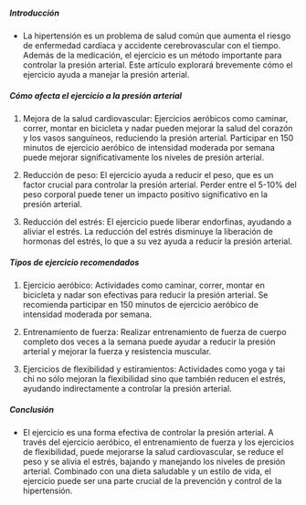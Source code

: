 ##### Introducción
* La hipertensión es un problema de salud común que aumenta el riesgo de enfermedad cardíaca y accidente cerebrovascular con el tiempo. Además de la medicación, el ejercicio es un método importante para controlar la presión arterial. Este artículo explorará brevemente cómo el ejercicio ayuda a manejar la presión arterial.

##### Cómo afecta el ejercicio a la presión arterial
1. Mejora de la salud cardiovascular: Ejercicios aeróbicos como caminar, correr, montar en bicicleta y nadar pueden mejorar la salud del corazón y los vasos sanguíneos, reduciendo la presión arterial. Participar en 150 minutos de ejercicio aeróbico de intensidad moderada por semana puede mejorar significativamente los niveles de presión arterial.

2. Reducción de peso: El ejercicio ayuda a reducir el peso, que es un factor crucial para controlar la presión arterial. Perder entre el 5-10% del peso corporal puede tener un impacto positivo significativo en la presión arterial.

3. Reducción del estrés: El ejercicio puede liberar endorfinas, ayudando a aliviar el estrés. La reducción del estrés disminuye la liberación de hormonas del estrés, lo que a su vez ayuda a reducir la presión arterial.

##### Tipos de ejercicio recomendados
1. Ejercicio aeróbico: Actividades como caminar, correr, montar en bicicleta y nadar son efectivas para reducir la presión arterial. Se recomienda participar en 150 minutos de ejercicio aeróbico de intensidad moderada por semana.

2. Entrenamiento de fuerza: Realizar entrenamiento de fuerza de cuerpo completo dos veces a la semana puede ayudar a reducir la presión arterial y mejorar la fuerza y resistencia muscular.

3. Ejercicios de flexibilidad y estiramientos: Actividades como yoga y tai chi no sólo mejoran la flexibilidad sino que también reducen el estrés, ayudando indirectamente a controlar la presión arterial.

##### Conclusión
* El ejercicio es una forma efectiva de controlar la presión arterial. A través del ejercicio aeróbico, el entrenamiento de fuerza y los ejercicios de flexibilidad, puede mejorarse la salud cardiovascular, se reduce el peso y se alivia el estrés, bajando y manejando los niveles de presión arterial. Combinado con una dieta saludable y un estilo de vida, el ejercicio puede ser una parte crucial de la prevención y control de la hipertensión.